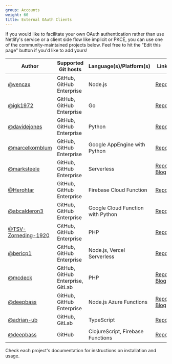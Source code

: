 ```yaml
---
group: Accounts
weight: 60
title: External OAuth Clients
---
```

If you would like to facilitate your own OAuth authentication rather than use Netlify's service or a client side flow like implicit or PKCE, you can use one of the community-maintained projects below. Feel free to hit the "Edit this page" button if you'd like to add yours!

| Author                                                       | Supported Git hosts               | Language(s)/Platform(s)           | Link                                                                                                                                                         |
| ------------------------------------------------------------ | --------------------------------- | --------------------------------- | ------------------------------------------------------------------------------------------------------------------------------------------------------------ |
| [@vencax](https://github.com/vencax)                         | GitHub, GitHub Enterprise         | Node.js                           | [Repo](https://github.com/vencax/netlify-cms-github-oauth-provider)                                                                                          |
| [@igk1972](https://github.com/igk1972)                       | GitHub, GitHub Enterprise         | Go                                | [Repo](https://github.com/igk1972/netlify-cms-oauth-provider-go)                                                                                             |
| [@davidejones](https://github.com/davidejones)               | GitHub, GitHub Enterprise         | Python                            | [Repo](https://github.com/davidejones/netlify-cms-oauth-provider-python)                                                                                     |
| [@marcelkornblum](https://github.com/marcelkornblum)         | GitHub, GitHub Enterprise         | Google AppEngine with Python      | [Repo](https://github.com/signal-noise/netlify-cms-oauth-provider-python-appengine)                                                                          |
| [@marksteele](https://github.com/marksteele)                 | GitHub, GitHub Enterprise         | Serverless                        | [Repo](https://github.com/marksteele/netlify-serverless-oauth2-backend), [Blog](https://www.control-alt-del.org/blog/serverless-blog-howto/)                 |
| [@Herohtar](https://github.com/Herohtar)                     | GitHub, GitHub Enterprise         | Firebase Cloud Function           | [Repo](https://github.com/Herohtar/netlify-cms-oauth-firebase)                                                                                               |
| [@abcalderon3](https://github.com/abcalderon3)               | GitHub, GitHub Enterprise         | Google Cloud Function with Python | [Repo](https://github.com/abcalderon3/netlify-cms-oauth-client-cloud-function)                                                                               |
| [@TSV-Zorneding-1920](https://github.com/TSV-Zorneding-1920) | GitHub, GitHub Enterprise         | PHP                               | [Repo](https://github.com/TSV-Zorneding-1920/netlify-cms-oauth-provider-php)                                                                                 |
| [@bericp1](https://github.com/bericp1)                       | GitHub, GitHub Enterprise         | Node.js, Vercel Serverless        | [Repo](https://github.com/bericp1/netlify-cms-oauth-provider-node)                                                                                           |
| [@mcdeck](https://github.com/mcdeck)                         | GitHub, GitHub Enterprise, GitLab | PHP                               | [Repo](https://github.com/mcdeck/netlify-cms-oauth-provider-php), [Blog](https://www.van-porten.de/blog/2021/01/netlify-auth-provider/)                      |
| [@deepbass](https://github.com/deepbass)                     | GitHub, GitHub Enterprise         | Node.js Azure Functions           | [Repo](https://github.com/deepbass/serverless-cms-azure), [Blog](https://www.danielbass.dev/building-a-serverless-cms-on-azure-with-netlify-cms-and-gatsby/) |
| [@adrian-ub](https://github.com/adrian-ub)                   | GitHub, GitLab                    | TypeScript                        | [Repo](https://github.com/ublabs/netlify-cms-oauth)                                                                                                          |
| [@deepbass](https://github.com/hatappo)                      | GitHub                            | ClojureScript, Firebase Functions | [Repo](https://github.com/hatappo/netlifycms-oauth-server)                                                                                                   |

Check each project's documentation for instructions on installation and usage.
